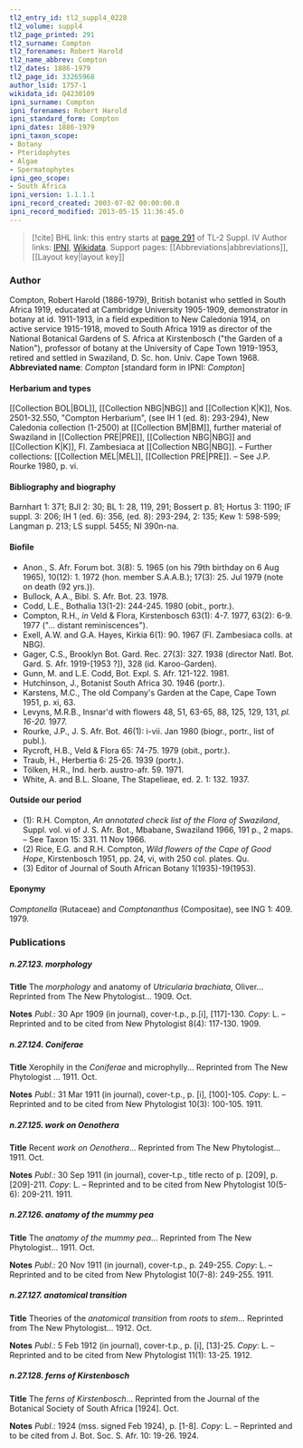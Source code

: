 ```yaml
---
tl2_entry_id: tl2_suppl4_0228
tl2_volume: suppl4
tl2_page_printed: 291
tl2_surname: Compton
tl2_forenames: Robert Harold
tl2_name_abbrev: Compton
tl2_dates: 1886-1979
tl2_page_id: 33265968
author_lsid: 1757-1
wikidata_id: Q4230109
ipni_surname: Compton
ipni_forenames: Robert Harold
ipni_standard_form: Compton
ipni_dates: 1886-1979
ipni_taxon_scope: 
- Botany
- Pteridophytes
- Algae
- Spermatophytes
ipni_geo_scope: 
- South Africa
ipni_version: 1.1.1.1
ipni_record_created: 2003-07-02 00:00:00.0
ipni_record_modified: 2013-05-15 11:36:45.0
---
```


> [!cite] BHL link: this entry starts at [page 291](https://www.biodiversitylibrary.org/page/33265968) of TL-2 Suppl. IV
> Author links: [IPNI](https://www.ipni.org/a/1757-1), [Wikidata](https://www.wikidata.org/wiki/Q4230109). Support pages: [[Abbreviations|abbreviations]], [[Layout key|layout key]]

### Author

Compton, Robert Harold (1886-1979), British botanist who settled in South Africa 1919, educated at Cambridge University 1905-1909, demonstrator in botany at id. 1911-1913, in a field expedition to New Caledonia 1914, on active service 1915-1918, moved to South Africa 1919 as director of the National Botanical Gardens of S. Africa at Kirstenbosch ("the Garden of a Nation"), professor of botany at the University of Cape Town 1919-1953, retired and settled in Swaziland, D. Sc. hon. Univ. Cape Town 1968. 
**Abbreviated name**: *Compton* \[standard form in IPNI: *Compton*\]

#### Herbarium and types

[[Collection BOL|BOL]], [[Collection NBG|NBG]] and [[Collection K|K]], Nos. 2501-32.550, "Compton Herbarium", (see IH 1 (ed. 8): 293-294), New Caledonia collection (1-2500) at [[Collection BM|BM]], further material of Swaziland in [[Collection PRE|PRE]], [[Collection NBG|NBG]] and [[Collection K|K]], Fl. Zambesiaca at [[Collection NBG|NBG]]. – Further collections: [[Collection MEL|MEL]], [[Collection PRE|PRE]]. – See J.P. Rourke 1980, p. vi.

#### Bibliography and biography

Barnhart 1: 371; BJI 2: 30; BL 1: 28, 119, 291; Bossert p. 81; Hortus 3: 1190; IF suppl. 3: 206; IH 1 (ed. 6): 356, (ed. 8): 293-294, 2: 135; Kew 1: 598-599; Langman p. 213; LS suppl. 5455; NI 390n-na.

#### Biofile

- Anon., S. Afr. Forum bot. 3(8): 5. 1965 (on his 79th birthday on 6 Aug 1965), 10(12): 1. 1972 (hon. member S.A.A.B.); 17(3): 25. Jul 1979 (note on death (92 yrs.)).
- Bullock, A.A., Bibl. S. Afr. Bot. 23. 1978.
- Codd, L.E., Bothalia 13(1-2): 244-245. 1980 (obit., portr.).
- Compton, R.H., *in* Veld & Flora, Kirstenbosch 63(1): 4-7. 1977, 63(2): 6-9. 1977 ("... distant reminiscences").
- Exell, A.W. and G.A. Hayes, Kirkia 6(1): 90. 1967 (Fl. Zambesiaca colls. at NBG).
- Gager, C.S., Brooklyn Bot. Gard. Rec. 27(3): 327. 1938 (director Natl. Bot. Gard. S. Afr. 1919-\[1953 ?\]), 328 (id. Karoo-Garden).
- Gunn, M. and L.E. Codd, Bot. Expl. S. Afr. 121-122. 1981.
- Hutchinson, J., Botanist South Africa 30. 1946 (portr.).
- Karstens, M.C., The old Company's Garden at the Cape, Cape Town 1951, p. xi, 63.
- Levyns, M.R.B., Insnar'd with flowers 48, 51, 63-65, 88, 125, 129, 131, *pl. 16-20.* 1977.
- Rourke, J.P., J. S. Afr. Bot. 46(1): i-vii. Jan 1980 (biogr., portr., list of publ.).
- Rycroft, H.B., Veld & Flora 65: 74-75. 1979 (obit., portr.).
- Traub, H., Herbertia 6: 25-26. 1939 (portr.).
- Tölken, H.R., Ind. herb. austro-afr. 59. 1971.
- White, A. and B.L. Sloane, The Stapelieae, ed. 2. 1: 132. 1937.

#### Outside our period

- (1): R.H. Compton, *An annotated check list of the Flora of Swaziland*, Suppl. vol. vi of J. S. Afr. Bot., Mbabane, Swaziland 1966, 191 p., 2 maps. – See Taxon 15: 331. 11 Nov 1966.
- (2) Rice, E.G. and R.H. Compton, *Wild flowers of the Cape of Good Hope*, Kirstenbosch 1951, pp. 24, vi, with 250 col. plates. Qu.
- (3) Editor of Journal of South African Botany 1(1935)-19(1953).

#### Eponymy

*Comptonella* (Rutaceae) and *Comptonanthus* (Compositae), see ING 1: 409. 1979.

### Publications

##### n.27.123. morphology

**Title**
The *morphology* and anatomy of *Utricularia brachiata*, Oliver... Reprinted from The New Phytologist... 1909. Oct.

**Notes**
*Publ*.: 30 Apr 1909 (in journal), cover-t.p., p.\[i\], \[117\]-130. *Copy*: L. – Reprinted and to be cited from New Phytologist 8(4): 117-130. 1909.

##### n.27.124. Coniferae

**Title**
Xerophily in the *Coniferae* and microphylly... Reprinted from The New Phytologist ... 1911. Oct.

**Notes**
*Publ*.: 31 Mar 1911 (in journal), cover-t.p., p. \[i\], \[100\]-105. *Copy*: L. – Reprinted and to be cited from New Phytologist 10(3): 100-105. 1911.

##### n.27.125. work on Oenothera

**Title**
Recent *work on Oenothera*... Reprinted from The New Phytologist... 1911. Oct.

**Notes**
*Publ*.: 30 Sep 1911 (in journal), cover-t.p., title recto of p. \[209\], p. \[209\]-211. *Copy*: L. – Reprinted and to be cited from New Phytologist 10(5-6): 209-211. 1911.

##### n.27.126. anatomy of the mummy pea

**Title**
The *anatomy of the mummy pea*... Reprinted from The New Phytologist... 1911. Oct.

**Notes**
*Publ*.: 20 Nov 1911 (in journal), cover-t.p., p. 249-255. *Copy*: L. – Reprinted and to be cited from New Phytologist 10(7-8): 249-255. 1911.

##### n.27.127. anatomical transition

**Title**
Theories of the *anatomical transition* from *roots* to *stem*... Reprinted from The New Phytologist... 1912. Oct.

**Notes**
*Publ*.: 5 Feb 1912 (in journal), cover-t.p., p. \[i\], \[13\]-25. *Copy*: L. – Reprinted and to be cited from New Phytologist 11(1): 13-25. 1912.

##### n.27.128. ferns of Kirstenbosch

**Title**
The *ferns of Kirstenbosch*... Reprinted from the Journal of the Botanical Society of South Africa \[1924\]. Oct.

**Notes**
*Publ*.: 1924 (mss. signed Feb 1924), p. \[1-8\]. *Copy*: L. – Reprinted and to be cited from J. Bot. Soc. S. Afr. 10: 19-26. 1924.

